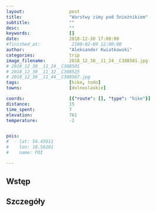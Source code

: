 ```yaml
---
layout:                 post
title:                  "Warstwy zimy pod Śnieżnikiem"
subtitle:               ""
desc:                   ""
keywords:               []
date:                   2018-12-30 17:00:00
#finished_at:            2100-02-09 12:00:00
author:                 "Aleksander Kwiatkowski"
categories:             trip
image_filename:         2018_12_30__11_24__C308501.jpg 
# 2018_12_30__11_24__C308501
# 2018_12_30__11_32__C308525
# 2018_12_30__11_44__C308567.jpg
tags:                   [hike, todo]
towns:                  [dolnoslaskie]

coords:                 [{"route": [], "type": "hike"}]
distance:               15
time_spent:             7
elevation:              761
temperature:            -2


pois:
#  - lat: 54.45911
#    lon: 18.56281
#    name: POI

---
```



## Wstęp

## Szczegóły
